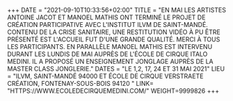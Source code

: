 +++
DATE = "2021-09-10T10:33:56+02:00"
TITLE = "EN MAI LES ARTISTES ANTOINE JACOT ET MANOEL MATHIS ONT TERMINÉ LE PROJET DE CRÉATION PARTICIPATIVE AVEC L'INSTITUT ILVM DE SAINT-MANDÉ. CONTENU DE LA CRISE SANITAIRE, UNE RESTITUTION VIDÉO À PU ÊTRE PRÉSENTÉ EST L'ACCUEIL FUT D'UNE GRANDE QUALITÉ. MERCI À TOUS LES PARTICIPANTS. EN PARALLÈLE MANOEL MATHIS EST INTERVENU DURANT LES LUNDIS DE MAI AUPRÈS DE L'ÉCOLE DE CIRQUE ITALO MEDINI. IL A PROPOSÉ UN ENSEIGNEMENT JONGLAGE AUPRÈS DE LA MASTER CLASS JONGLERIE."
DATES = "LE 1,2, 17, 24 ET 31 MAI 2021"
LIEU = "ILVM, SAINT-MANDÉ 94000 ET ÉCOLE DE CIRQUE VERSTRAETE CRÉATION, FONTENAY-SOUS-BOIS 94120 "
LINK= "HTTPS://WWW.ECOLEDECIRQUEMEDINI.COM/"
WEIGHT=9999826
+++


